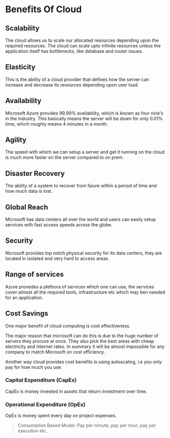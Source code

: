 # Benefits Of Cloud

## Scalability

The cloud allows us to scale our allocated resources depending upon the required resources.
The cloud can scale upto infinite resources unless the application itself has bottlenecks, like database and router issues.

## Elasticity

This is the ability of a cloud provider that defines how the server can increase and decrease its resources depending upon user load.

## Availability

Microsoft Azure provides 99.99% availability, which is known as four nine's in the industry.
This basically means the server will be down for only 0.01% time, which roughly means 4 minutes in a month.

## Agility

The speed with which we can setup a server and get it running on the cloud is much more faster on the server compared to on prem.

## Disaster Recovery

The ability of a system to recover from faiure within a period of time and how much data is lost.

## Global Reach

Microsoft has data centers all over the world and users can easily setup services with fast access speeds across the globe.

## Security

Nicrosoft provides top notch physical security for its data centers, they are located in isolated and very hard to access areas.

## Range of services

Azure provedes a plethora of services which one can use, the services cover almost all the required tools, infrastructure etc which may ben needed for an application.

## Cost Savings

One major benefit of cloud computing is cost effectiveness.

The major reason that microsoft can do this is due to the huge number of servers they procure at once.
They also pick the best areas with cheap electricity and internet rates.
In summary it will be almost impossible for any company to match Microsoft on cost efficiency.

Another way cloud provides cost benefits is using autoscaling, i.e you only pay for how much you use.

### Capital Expenditure (CapEx)

CapEx is money invested in assets that return investment over time.

### Operational Expenditure (OpEx)

OpEx is money spent every day on project expenses.

> Consumption Based Model: Pay per minute, pay per hour, pay per execution etc.

